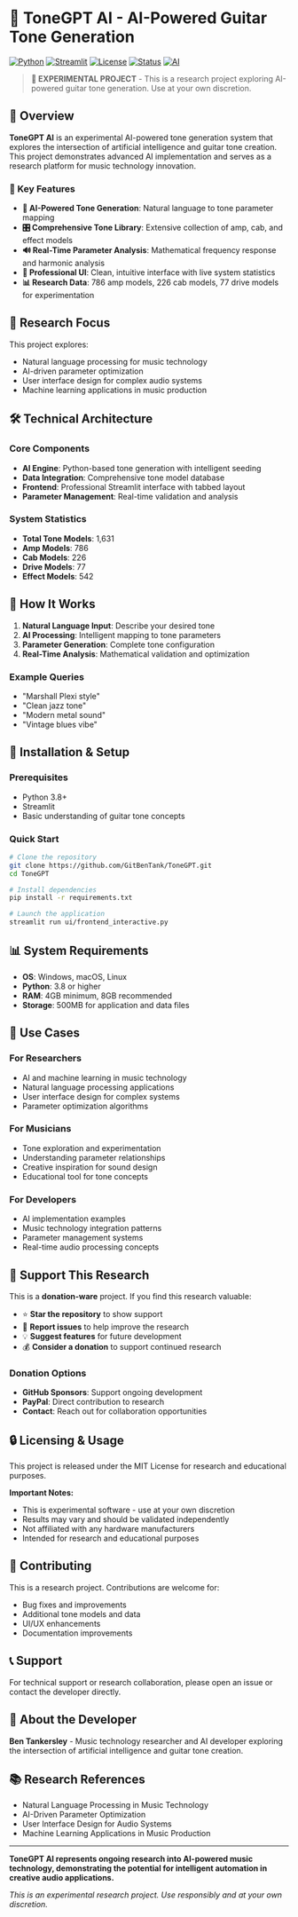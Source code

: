 # 🎸 ToneGPT AI - AI-Powered Guitar Tone Generation

[![Python](https://img.shields.io/badge/Python-3.8+-blue.svg)](https://www.python.org/downloads/)
[![Streamlit](https://img.shields.io/badge/Streamlit-1.28+-red.svg)](https://streamlit.io/)
[![License](https://img.shields.io/badge/License-Proprietary-red.svg)](LICENSE)
[![Status](https://img.shields.io/badge/Status-Beta%20Testing-yellow.svg)](https://github.com/GitBenTank/ToneGPT)
[![AI](https://img.shields.io/badge/AI-Powered%20Generation-purple.svg)](https://github.com/GitBenTank/ToneGPT)

> **🧪 EXPERIMENTAL PROJECT** - This is a research project exploring AI-powered guitar tone generation. Use at your own discretion.

## 🚀 Overview

**ToneGPT AI** is an experimental AI-powered tone generation system that explores the intersection of artificial intelligence and guitar tone creation. This project demonstrates advanced AI implementation and serves as a research platform for music technology innovation.

### 🎯 Key Features

- **🤖 AI-Powered Tone Generation**: Natural language to tone parameter mapping
- **🎛️ Comprehensive Tone Library**: Extensive collection of amp, cab, and effect models
- **🔊 Real-Time Parameter Analysis**: Mathematical frequency response and harmonic analysis
- **🎨 Professional UI**: Clean, intuitive interface with live system statistics
- **📊 Research Data**: 786 amp models, 226 cab models, 77 drive models for experimentation

## 🧪 Research Focus

This project explores:
- Natural language processing for music technology
- AI-driven parameter optimization
- User interface design for complex audio systems
- Machine learning applications in music production

## 🛠️ Technical Architecture

### Core Components
- **AI Engine**: Python-based tone generation with intelligent seeding
- **Data Integration**: Comprehensive tone model database
- **Frontend**: Professional Streamlit interface with tabbed layout
- **Parameter Management**: Real-time validation and analysis

### System Statistics
- **Total Tone Models**: 1,631
- **Amp Models**: 786
- **Cab Models**: 226
- **Drive Models**: 77
- **Effect Models**: 542

## 🎵 How It Works

1. **Natural Language Input**: Describe your desired tone
2. **AI Processing**: Intelligent mapping to tone parameters
3. **Parameter Generation**: Complete tone configuration
4. **Real-Time Analysis**: Mathematical validation and optimization

### Example Queries
- "Marshall Plexi style"
- "Clean jazz tone"
- "Modern metal sound"
- "Vintage blues vibe"

## 🔧 Installation & Setup

### Prerequisites
- Python 3.8+
- Streamlit
- Basic understanding of guitar tone concepts

### Quick Start
```bash
# Clone the repository
git clone https://github.com/GitBenTank/ToneGPT.git
cd ToneGPT

# Install dependencies
pip install -r requirements.txt

# Launch the application
streamlit run ui/frontend_interactive.py
```

## 📊 System Requirements

- **OS**: Windows, macOS, Linux
- **Python**: 3.8 or higher
- **RAM**: 4GB minimum, 8GB recommended
- **Storage**: 500MB for application and data files

## 🎯 Use Cases

### For Researchers
- AI and machine learning in music technology
- Natural language processing applications
- User interface design for complex systems
- Parameter optimization algorithms

### For Musicians
- Tone exploration and experimentation
- Understanding parameter relationships
- Creative inspiration for sound design
- Educational tool for tone concepts

### For Developers
- AI implementation examples
- Music technology integration patterns
- Parameter management systems
- Real-time audio processing concepts

## 💝 Support This Research

This is a **donation-ware** project. If you find this research valuable:

- ⭐ **Star the repository** to show support
- 🐛 **Report issues** to help improve the research
- 💡 **Suggest features** for future development
- 💰 **Consider a donation** to support continued research

### Donation Options
- **GitHub Sponsors**: Support ongoing development
- **PayPal**: Direct contribution to research
- **Contact**: Reach out for collaboration opportunities

## 🔒 Licensing & Usage

This project is released under the MIT License for research and educational purposes.

**Important Notes:**
- This is experimental software - use at your own discretion
- Results may vary and should be validated independently
- Not affiliated with any hardware manufacturers
- Intended for research and educational purposes

## 🤝 Contributing

This is a research project. Contributions are welcome for:
- Bug fixes and improvements
- Additional tone models and data
- UI/UX enhancements
- Documentation improvements

## 📞 Support

For technical support or research collaboration, please open an issue or contact the developer directly.

## 🎸 About the Developer

**Ben Tankersley** - Music technology researcher and AI developer exploring the intersection of artificial intelligence and guitar tone creation.

## 📚 Research References

- Natural Language Processing in Music Technology
- AI-Driven Parameter Optimization
- User Interface Design for Audio Systems
- Machine Learning Applications in Music Production

---

**ToneGPT AI represents ongoing research into AI-powered music technology, demonstrating the potential for intelligent automation in creative audio applications.**

*This is an experimental research project. Use responsibly and at your own discretion.*

